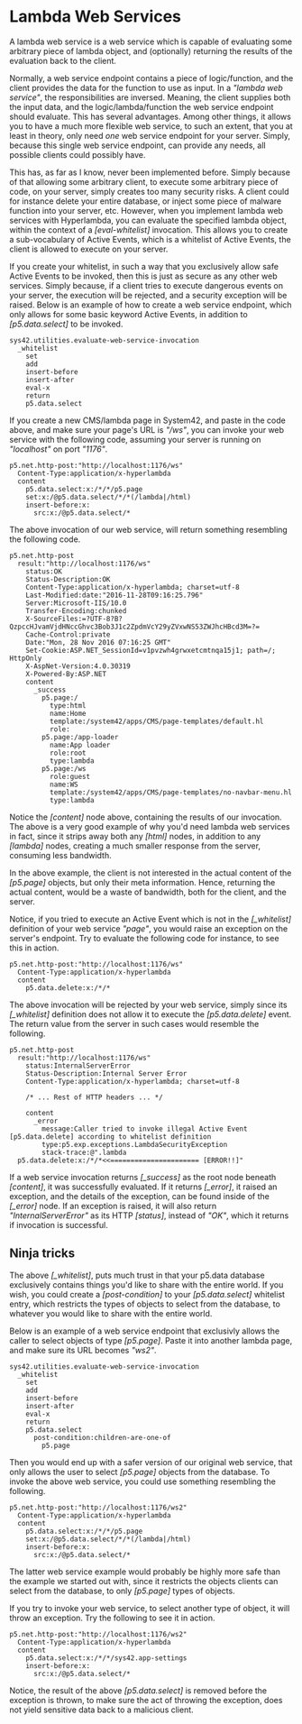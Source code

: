 Lambda Web Services
===============

A lambda web service is a web service which is capable of evaluating some arbitrary piece of lambda object, and (optionally) returning the results of the 
evaluation back to the client.

Normally, a web service endpoint contains a piece of logic/function, and the client provides the data for the function to use as input. In a
_"lambda web service"_, the responsibilities are inversed. Meaning, the client supplies both the input data, and the logic/lambda/function the web service
endpoint should evaluate. This has several advantages. Among other things, it allows you to have a much more flexible web service, to such an extent,
that you at least in theory, only need _one_ web service endpoint for your server. Simply, because this single web service endpoint, can provide any
needs, all possible clients could possibly have.

This has, as far as I know, never been implemented before. Simply because of that allowing some arbitrary client, to execute some arbitrary piece of code,
on your server, simply creates too many security risks. A client could for instance delete your entire database, or inject some piece of malware function
into your server, etc. However, when you implement lambda web services with Hyperlambda, you can evaluate the specified lambda object, within the context
of a *[eval-whitelist]* invocation. This allows you to create a sub-vocabulary of Active Events, which is a whitelist of Active Events, the client is allowed
to execute on your server.

If you create your whitelist, in such a way that you exclusively allow safe Active Events to be invoked, then this is just as secure as any other web services.
Simply because, if a client tries to execute dangerous events on your server, the execution will be rejected, and a security exception will be raised.
Below is an example of how to create a web service endpoint, which only allows for some basic keyword Active Events, in addition to *[p5.data.select]* to be
invoked.

```
sys42.utilities.evaluate-web-service-invocation
  _whitelist
    set
    add
    insert-before
    insert-after
    eval-x
    return
    p5.data.select
```

If you create a new CMS/lambda page in System42, and paste in the code above, and make sure your page's URL is _"/ws"_, you can invoke your web service 
with the following code, assuming your server is running on _"localhost"_ on port _"1176"_.

```
p5.net.http-post:"http://localhost:1176/ws"
  Content-Type:application/x-hyperlambda
  content
    p5.data.select:x:/*/*/p5.page
    set:x:/@p5.data.select/*/*(/lambda|/html)
    insert-before:x:
      src:x:/@p5.data.select/*
```

The above invocation of our web service, will return something resembling the following code.

```
p5.net.http-post
  result:"http://localhost:1176/ws"
    status:OK
    Status-Description:OK
    Content-Type:application/x-hyperlambda; charset=utf-8
    Last-Modified:date:"2016-11-28T09:16:25.796"
    Server:Microsoft-IIS/10.0
    Transfer-Encoding:chunked
    X-SourceFiles:=?UTF-8?B?QzpccHJvamVjdHNccGhvc3Bob3J1c2ZpdmVcY29yZVxwNS53ZWJhcHBcd3M=?=
    Cache-Control:private
    Date:"Mon, 28 Nov 2016 07:16:25 GMT"
    Set-Cookie:ASP.NET_SessionId=v1pvzwh4grwxetcmtnqa15j1; path=/; HttpOnly
    X-AspNet-Version:4.0.30319
    X-Powered-By:ASP.NET
    content
      _success
        p5.page:/
          type:html
          name:Home
          template:/system42/apps/CMS/page-templates/default.hl
          role:
        p5.page:/app-loader
          name:App loader
          role:root
          type:lambda
        p5.page:/ws
          role:guest
          name:WS
          template:/system42/apps/CMS/page-templates/no-navbar-menu.hl
          type:lambda
```

Notice the *[content]* node above, containing the results of our invocation. The above is a very good example of why you'd need lambda web services in fact,
since it strips away both any *[html]* nodes, in addition to any *[lambda]* nodes, creating a much smaller response from the server, consuming less bandwidth.

In the above example, the client is not interested in the actual content of the *[p5.page]* objects, but only their meta information. Hence, returning the
actual content, would be a waste of bandwidth, both for the client, and the server.

Notice, if you tried to execute an Active Event which is not in the *[_whitelist]* definition of your web service _"page"_, you would raise an exception
on the server's endpoint. Try to evaluate the following code for instance, to see this in action.

```
p5.net.http-post:"http://localhost:1176/ws"
  Content-Type:application/x-hyperlambda
  content
    p5.data.delete:x:/*/*
```

The above invocation will be rejected by your web service, simply since its *[_whitelist]* definition does not allow it to execute the *[p5.data.delete]* event.
The return value from the server in such cases would resemble the following.

```
p5.net.http-post
  result:"http://localhost:1176/ws"
    status:InternalServerError
    Status-Description:Internal Server Error
    Content-Type:application/x-hyperlambda; charset=utf-8

    /* ... Rest of HTTP headers ... */

    content
      _error
        message:Caller tried to invoke illegal Active Event [p5.data.delete] according to whitelist definition
        type:p5.exp.exceptions.LambdaSecurityException
        stack-trace:@".lambda
  p5.data.delete:x:/*/*<<====================== [ERROR!!]"
```

If a web service invocation returns *[_success]* as the root node beneath *[content]*, it was successfully evaluated. If it returns *[_error]*, it raised
an exception, and the details of the exception, can be found inside of the *[_error]* node. If an exception is raised, it will also return _"InternalServerError"_
as its HTTP *[status]*, instead of _"OK"_, which it returns if invocation is successful.

## Ninja tricks

The above *[_whitelist]*, puts much trust in that your p5.data database exclusively contains things you'd like to share with the entire world. If you wish,
you could create a *[post-condition]* to your *[p5.data.select]* whitelist entry, which restricts the types of objects to select from the database, to whatever 
you would like to share with the entire world.

Below is an example of a web service endpoint that exclusivly allows the caller to select objects of type *[p5.page]*. Paste it into another lambda page, 
and make sure its URL becomes _"ws2"_.

```
sys42.utilities.evaluate-web-service-invocation
  _whitelist
    set
    add
    insert-before
    insert-after
    eval-x
    return
    p5.data.select
      post-condition:children-are-one-of
        p5.page
```

Then you would end up with a safer version of our original web service, that only allows the user to select *[p5.page]* objects from the database. To invoke 
the above web service, you could use something resembling the following.

```
p5.net.http-post:"http://localhost:1176/ws2"
  Content-Type:application/x-hyperlambda
  content
    p5.data.select:x:/*/*/p5.page
    set:x:/@p5.data.select/*/*(/lambda|/html)
    insert-before:x:
      src:x:/@p5.data.select/*
```

The latter web service example would probably be highly more safe than the example we started out with, since it restricts the objects clients can select from the database,
to only *[p5.page]* types of objects.

If you try to invoke your web service, to select another type of object, it will throw an exception. Try the following to see it in action.

```
p5.net.http-post:"http://localhost:1176/ws2"
  Content-Type:application/x-hyperlambda
  content
    p5.data.select:x:/*/*/sys42.app-settings
    insert-before:x:
      src:x:/@p5.data.select/*
```

Notice, the result of the above *[p5.data.select]* is removed before the exception is thrown, to make sure the act of throwing the exception, does not yield sensitive data 
back to a malicious client.
